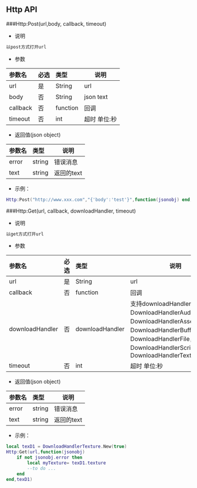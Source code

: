 ## Http API ##

###Http:Post(url,body, callback, timeout)
- 说明

```txt
以post方式打开url
```
- 参数

|参数名|必选|类型|说明|
|:----|:---|:-----|-----|
|url|是|String|url|
|body|否|String|json text|
|callback|否|function|回调|
|timeout|否|int|超时 单位:秒|

- 返回值(json object)

|参数名|类型|说明|
|:----|:---|-----|
|error|string|错误消息|
|text|string|返回的text|

- 示例：

```lua
Http:Post("http://www.xxx.com","{'body':'test'}",function(jsonobj) end,5)
```

###Http:Get(url, callback, downloadHandler, timeout)
- 说明

```txt
以get方式打开url
```
- 参数

|参数名|必选|类型|说明|
|:----|:---|:-----|-----|
|url|是|String|url|
|callback|否|function|回调|
|downloadHandler|否|downloadHandler|支持downloadHandler，DownloadHandlerAudioClip，DownloadHandlerAssetBundle，DownloadHandlerBuffer，DownloadHandlerFile，DownloadHandlerScript，DownloadHandlerTexture|
|timeout|否|int|超时 单位:秒|

- 返回值(json object)

|参数名|类型|说明|
|:----|:---|-----|
|error|string|错误消息|
|text|string|返回的text|

- 示例：

```lua
local texD1 = DownloadHandlerTexture.New(true)
Http:Get(url,function(jsonobj)
    if not jsonobj.error then
        local myTexture= texD1.texture
        --to do ...
    end
end,texD1)
```


